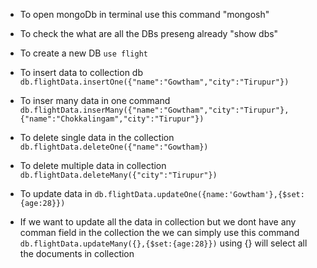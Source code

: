 - To open mongoDb in terminal use this command "mongosh"
- To check the what are all the DBs preseng already "show dbs"
- To create a new DB `use flight`
  
- To insert data to collection db `db.flightData.insertOne({"name":"Gowtham","city":"Tirupur"})`
  
- To inser many data in one command `db.flightData.inserMany({"name":"Gowtham","city":"Tirupur"},{"name":"Chokkalingam","city":"Tirupur"})`

- To delete single  data in the collection `db.flightData.deleteOne({"name":"Gowtham})`
- To delete multiple data in collection `db.flightData.deleteMany({"city":"Tirupur"})`

- To update data in `db.flightData.updateOne({name:'Gowtham'},{$set:{age:28}})`
- If we want to update all the data in collection but we dont have any comman field in the collection the we can simply use this command `db.flightData.updateMany({},{$set:{age:28}})` using {} will select all the documents in collection 
